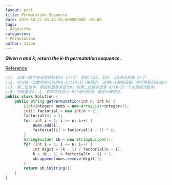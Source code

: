 ```yaml
---
layout: post
title: Permutation Sequence
date: 2015-10-21 03:43:20.000000000 -04:00
tags:
- Algorithm
categories:
- Permutation
author: Jason
---
```

<p><strong><em>Given n and k, return the k-th permutation sequence.</em></strong></p>

<a href="http://blog.sina.com.cn/s/blog_eb52001d0102v1ss.html">Reference</a></p>

``` java
//1. 以某一数字开头的排列有(n-1)!个. 例如 123, 132, 以1开头的是 2!个
//2. 所以第一位数字就可以用(k-1)/(n-1)!来确定. 这里k-1的原因是，序列号我们应从0开始计算，否则在边界时无法计算。
//3. 第二位数字。假设前面取余后为m，则第二位数字是第 m/(n-2)!个未使用的数字。
//4. 不断重复2, 3, 取余并且对(n-k)!进行除法，直至计算完毕
public class Solution {
    public String getPermutation(int n, int k) {
        List<integer> nums = new ArrayList<integer>();
        int[] factorial = new int[n + 1];
        factorial[0] = 1;
        for (int i = 1; i <= n; i++) {
            nums.add(i);
            factorial[i] = factorial[i - 1] * i;
        }
        StringBuilder sb = new StringBuilder();
        for (int i = 1; i <= n; i++) {
            int digit = (k - 1) / factorial[n - i];
            k = (k - 1) % factorial[n - i] + 1;
            sb.append(nums.remove(digit));
        }
        return sb.toString();
    }
}
```
